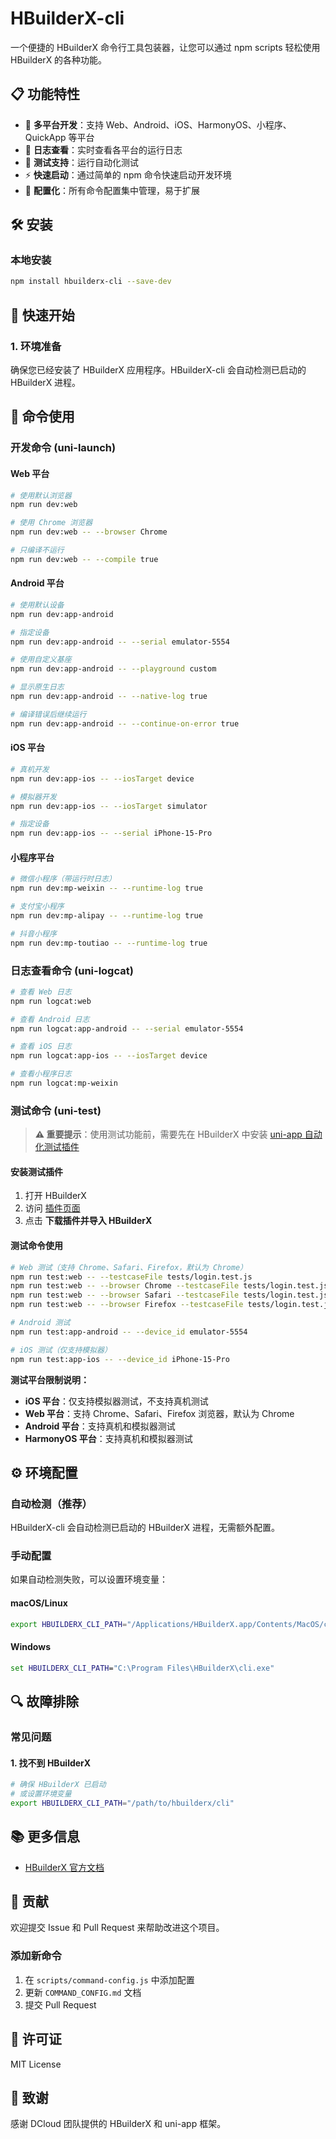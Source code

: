 # HBuilderX-cli

一个便捷的 HBuilderX 命令行工具包装器，让您可以通过 npm scripts 轻松使用 HBuilderX 的各种功能。

## 📋 功能特性

- 🚀 **多平台开发**：支持 Web、Android、iOS、HarmonyOS、小程序、QuickApp 等平台
- 🔧 **日志查看**：实时查看各平台的运行日志
- 🧪 **测试支持**：运行自动化测试
- ⚡ **快速启动**：通过简单的 npm 命令快速启动开发环境
- 🎯 **配置化**：所有命令配置集中管理，易于扩展

## 🛠️ 安装

### 本地安装

```bash
npm install hbuilderx-cli --save-dev
```

## 🚀 快速开始

### 1. 环境准备

确保您已经安装了 HBuilderX 应用程序。HBuilderX-cli 会自动检测已启动的 HBuilderX 进程。

## 📖 命令使用

### 开发命令 (uni-launch)

#### Web 平台

```bash
# 使用默认浏览器
npm run dev:web

# 使用 Chrome 浏览器
npm run dev:web -- --browser Chrome

# 只编译不运行
npm run dev:web -- --compile true
```

#### Android 平台

```bash
# 使用默认设备
npm run dev:app-android

# 指定设备
npm run dev:app-android -- --serial emulator-5554

# 使用自定义基座
npm run dev:app-android -- --playground custom

# 显示原生日志
npm run dev:app-android -- --native-log true

# 编译错误后继续运行
npm run dev:app-android -- --continue-on-error true
```

#### iOS 平台

```bash
# 真机开发
npm run dev:app-ios -- --iosTarget device

# 模拟器开发
npm run dev:app-ios -- --iosTarget simulator

# 指定设备
npm run dev:app-ios -- --serial iPhone-15-Pro
```

#### 小程序平台

```bash
# 微信小程序（带运行时日志）
npm run dev:mp-weixin -- --runtime-log true

# 支付宝小程序
npm run dev:mp-alipay -- --runtime-log true

# 抖音小程序
npm run dev:mp-toutiao -- --runtime-log true
```

### 日志查看命令 (uni-logcat)

```bash
# 查看 Web 日志
npm run logcat:web

# 查看 Android 日志
npm run logcat:app-android -- --serial emulator-5554

# 查看 iOS 日志
npm run logcat:app-ios -- --iosTarget device

# 查看小程序日志
npm run logcat:mp-weixin
```

### 测试命令 (uni-test)

> **⚠️ 重要提示**：使用测试功能前，需要先在 HBuilderX 中安装 [uni-app 自动化测试插件](https://ext.dcloud.net.cn/plugin?id=5708)

#### 安装测试插件

1. 打开 HBuilderX
2. 访问 [插件页面](https://ext.dcloud.net.cn/plugin?id=5708)
3. 点击 **下载插件并导入 HBuilderX**

#### 测试命令使用

```bash
# Web 测试（支持 Chrome、Safari、Firefox，默认为 Chrome）
npm run test:web -- --testcaseFile tests/login.test.js
npm run test:web -- --browser Chrome --testcaseFile tests/login.test.js
npm run test:web -- --browser Safari --testcaseFile tests/login.test.js
npm run test:web -- --browser Firefox --testcaseFile tests/login.test.js

# Android 测试
npm run test:app-android -- --device_id emulator-5554

# iOS 测试（仅支持模拟器）
npm run test:app-ios -- --device_id iPhone-15-Pro
```

**测试平台限制说明：**

- **iOS 平台**：仅支持模拟器测试，不支持真机测试
- **Web 平台**：支持 Chrome、Safari、Firefox 浏览器，默认为 Chrome
- **Android 平台**：支持真机和模拟器测试
- **HarmonyOS 平台**：支持真机和模拟器测试

## ⚙️ 环境配置

### 自动检测（推荐）

HBuilderX-cli 会自动检测已启动的 HBuilderX 进程，无需额外配置。

### 手动配置

如果自动检测失败，可以设置环境变量：

#### macOS/Linux

```bash
export HBUILDERX_CLI_PATH="/Applications/HBuilderX.app/Contents/MacOS/cli"
```

#### Windows

```cmd
set HBUILDERX_CLI_PATH="C:\Program Files\HBuilderX\cli.exe"
```

## 🔍 故障排除

### 常见问题

#### 1. 找不到 HBuilderX

```bash
# 确保 HBuilderX 已启动
# 或设置环境变量
export HBUILDERX_CLI_PATH="/path/to/hbuilderx/cli"
```

## 📚 更多信息

- [HBuilderX 官方文档](https://hx.dcloud.net.cn/cli/README)

## 🤝 贡献

欢迎提交 Issue 和 Pull Request 来帮助改进这个项目。

### 添加新命令

1. 在 `scripts/command-config.js` 中添加配置
2. 更新 `COMMAND_CONFIG.md` 文档
3. 提交 Pull Request

## 📄 许可证

MIT License

## 🙏 致谢

感谢 DCloud 团队提供的 HBuilderX 和 uni-app 框架。
